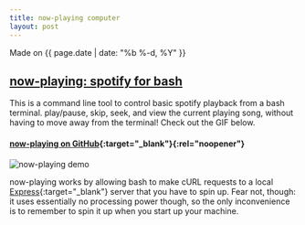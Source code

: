 ```yaml
---
title: now-playing computer
layout: post
---
```

Made on {{ page.date | date: "%b %-d, %Y" }}
## [now-playing: spotify for bash]({{page.url}})

This is a command line tool to control basic spotify playback from a bash terminal. play/pause, skip, seek, and view the current playing song, without having to move away from the terminal! Check out the GIF below.

<!--more-->

#### [**now-playing on GitHub**](https://github.com/eashwar/now-playing){:target="_blank"}{:rel="noopener"}

![now-playing demo]({{site.url}}/images/now-playing-demo.gif)

now-playing works by allowing bash to make cURL requests to a local [Express](https://expressjs.com){:target="_blank"} server that you have to spin up. Fear not, though: it uses essentially no processing power though, so the only inconvenience is to remember to spin it up when you start up your machine.

